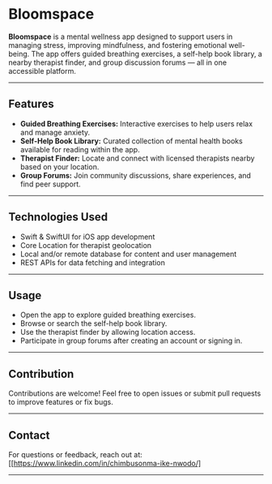 # Bloomspace

**Bloomspace** is a mental wellness app designed to support users in managing stress, improving mindfulness, and fostering emotional well-being. The app offers guided breathing exercises, a self-help book library, a nearby therapist finder, and group discussion forums — all in one accessible platform.

---

## Features

* **Guided Breathing Exercises:** Interactive exercises to help users relax and manage anxiety.
* **Self-Help Book Library:** Curated collection of mental health books available for reading within the app.
* **Therapist Finder:** Locate and connect with licensed therapists nearby based on your location.
* **Group Forums:** Join community discussions, share experiences, and find peer support.

---

## Technologies Used

* Swift & SwiftUI for iOS app development
* Core Location for therapist geolocation
* Local and/or remote database for content and user management
* REST APIs for data fetching and integration

---

## Usage

* Open the app to explore guided breathing exercises.
* Browse or search the self-help book library.
* Use the therapist finder by allowing location access.
* Participate in group forums after creating an account or signing in.

---

## Contribution

Contributions are welcome! Feel free to open issues or submit pull requests to improve features or fix bugs.

---

## Contact

For questions or feedback, reach out at: \[[https://www.linkedin.com/in/chimbusonma-ike-nwodo/]

---
